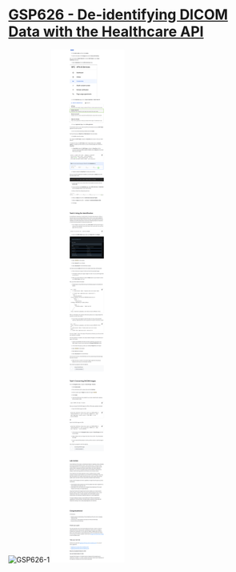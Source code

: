 # [GSP626 - De-identifying DICOM Data with the Healthcare API](https://www.cloudskillsboost.google/games/5130/labs/33481)

![GSP626-1](GSP626-1.png)
![GSP626-2](GSP626-2.png)
